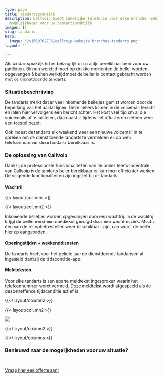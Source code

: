 ```yaml
---
type: page
title: Tandartspraktijk
description: Callvoip biedt zakelijke telefonie voor elke branche. Bekijk hier de
  mogelijkheden voor uw tandartspraktijk.
images: []
slug: tandarts
hero:
  image: "/v1560762783/callvoip-website-branches-tandarts.png"
layout: ''

---
```

Als tandartspraktijk is het belangrijk dat u altijd bereikbaar bent voor uw patiënten. Binnen werktijd moet op drukke momenten de beller worden opgevangen & buiten werktijd moet de beller in contact gebracht worden met de dienstdoende tandarts.

### Situatiebeschrijving

De tandarts merkt dat er veel inkomende belletjes gemist worden door de beperking van het aantal lijnen. Deze bellers komen in de voicemail terecht en laten hier vervolgens een bericht achter. Het kost veel tijd om al die voicemails af te luisteren, daarnaast is tijdens het afluisteren meteen weer een toestel bezet.

Ook moest de tandarts elk weekend weer een nieuwe voicemail in te spreken om de dienstdoende tandarts te vermelden en op welk telefoonnummer deze tandarts bereikbaar is.

### De oplossing van Callvoip

Dankzij de professionele functionaliteiten van de online telefooncentrale van Callvoip is de tandarts beter bereikbaar en kan men efficiënter werken. De volgende functionaliteiten zijn ingezet bij de tandarts:

#### Wachtrij

{{< layout/columns >}}

 {{< layout/column2 >}}

Inkomende belletjes worden opgevangen door een wachtrij. In de wachtrij krijgt de beller eerst een meldtekst gevolgd door een wachtmuziek. Mocht één van de receptietoestellen weer beschikbaar zijn, dan wordt de beller hier op aangeboden.

#### Openingstijden + weekenddiensten

De tandarts heeft voor het gehele jaar de dienstdoende tandartsen al ingesteld dankzij de tijdsconditie-app.

#### Meldteksten

Voor elke tandarts is een aparte meldtekst ingesproken waarin het telefoonnummer wordt vermeld. Deze meldtekst wordt afgespeeld als de desbetreffende tijdsconditie actief is.

 {{</ layout/column2 >}}

 {{< layout/column2 >}}

![](https://res.cloudinary.com/callvoip/image/upload/v1562335607/callvoip-website-belplan-tijdscondities.png)

 {{</ layout/column2 >}}

{{</ layout/columns >}}

### Benieuwd naar de mogelijkheden voor uw situatie?

<br>

<a href="/offerte/" class="button">Vraag hier een offerte aan!</a>